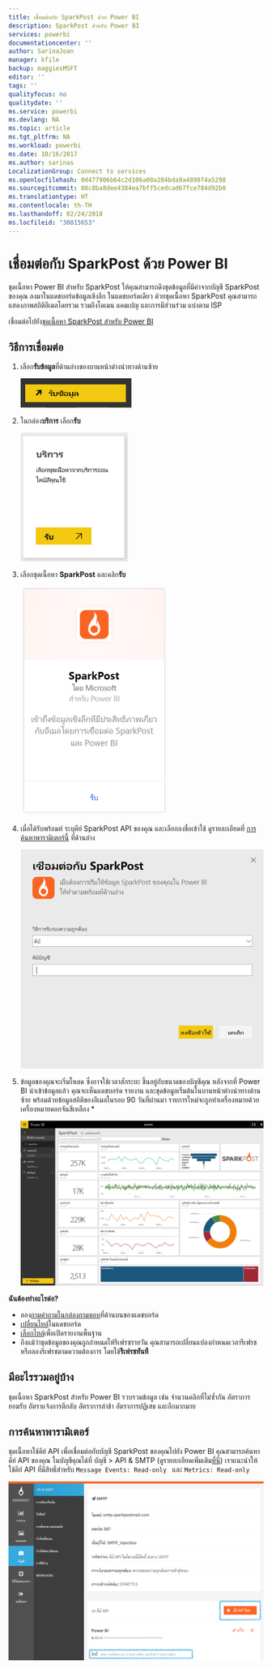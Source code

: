 ```yaml
---
title: เชื่อมต่อกับ SparkPost ด้วย Power BI
description: SparkPost สำหรับ Power BI
services: powerbi
documentationcenter: ''
author: SarinaJoan
manager: kfile
backup: maggiesMSFT
editor: ''
tags: ''
qualityfocus: no
qualitydate: ''
ms.service: powerbi
ms.devlang: NA
ms.topic: article
ms.tgt_pltfrm: NA
ms.workload: powerbi
ms.date: 10/16/2017
ms.author: sarinas
LocalizationGroup: Connect to services
ms.openlocfilehash: 0d477906b64c2d106a08a284bda9a4898f4a5298
ms.sourcegitcommit: 88c8ba8dee4384ea7bff5cedcad67fce784d92b0
ms.translationtype: HT
ms.contentlocale: th-TH
ms.lasthandoff: 02/24/2018
ms.locfileid: "30815653"
---
```

# <a name="connect-to-sparkpost-with-power-bi"></a>เชื่อมต่อกับ SparkPost ด้วย Power BI
ชุดเนื้อหา Power BI สำหรับ SparkPost ให้คุณสามารถดึงชุดข้อมูลที่มีค่าจากบัญชี SparkPost ของคุณ ลงมาในแดชบอร์ดข้อมูลเชิงลึก ในแดชบอร์ดเดียว ด้วยชุดเนื้อหา SparkPost คุณสามารถแสดงภาพสถิติอีเมลโดยรวม รวมถึงโดเมน แคมเปญ และการมีส่วนร่วม แบ่งตาม ISP

เชื่อมต่อไปยัง[ชุดเนื้อหา SparkPost สำหรับ Power BI](https://app.powerbi.com/getdata/services/spark-post)

## <a name="how-to-connect"></a>วิธีการเชื่อมต่อ
1. เลือก**รับข้อมูล**ที่ด้านล่างของบานหน้าต่างนำทางด้านซ้าย
   
   ![](media/service-connect-to-sparkpost/getdata.png)
2. ในกล่อง**บริการ** เลือก**รับ**
   
   ![](media/service-connect-to-sparkpost/services.png)
3. เลือกชุดเนื้อหา **SparkPost** และคลิก**รับ** 
   
   ![](media/service-connect-to-sparkpost/sparkpost.png)
4. เมื่อได้รับพร้อมท์ ระบุคีย์ SparkPost API ของคุณ และเลือกลงชื่อเข้าใช้ ดูรายละเอียดที่ [การค้นหาพารามิเตอร์นี้](#FindingParams) ที่ด้านล่าง
   
   ![](media/service-connect-to-sparkpost/creds.png)
5. ข้อมูลของคุณจะเริ่มโหลด ซึ่งอาจใช้เวลาสักระยะ ขึ้นอยู่กับขนาดของบัญชีคุณ หลังจากที่ Power BI นำเข้าข้อมูลแล้ว คุณจะเห็นแดชบอร์ด รายงาน และชุดข้อมูลเริ่มต้นในบานหน้าต่างนำทางด้านซ้าย พร้อมด้วยข้อมูลสถิติของอีเมลในรอบ 90 วันที่ผ่านมา รายการใหม่จะถูกทำเครื่องหมายด้วย เครื่องหมายดอกจันสีเหลือง \*
   
   ![](media/service-connect-to-sparkpost/dashboard.png)

**ฉันต้องทำอะไรต่อ?**

* ลอง[ถามคำถามในกล่องถามตอบ](power-bi-q-and-a.md)ที่ด้านบนของแดชบอร์ด
* [เปลี่ยนไทล์](service-dashboard-edit-tile.md)ในแดชบอร์ด
* [เลือกไทล์](service-dashboard-tiles.md)เพื่อเปิดรายงานพื้นฐาน
* ถึงแม้ว่าชุดข้อมูลของคุณถูกกำหนดให้รีเฟรซรายวัน คุณสามารถเปลี่ยนแปลงกำหนดเวลารีเฟรช หรือลองรีเฟรชตามความต้องการ โดยใช้**รีเฟรชทันที**

## <a name="whats-included"></a>มีอะไรรวมอยู่บ้าง
ชุดเนื้อหา SparkPost สำหรับ Power BI รวบรวมข้อมูล เช่น จำนวนคลิกที่ไม่ซ้ำกัน อัตราการยอมรับ อัตราแจ้งการตีกลับ อัตราการล่าช้า อัตราการปฏิเสธ และอีกมากมาย

<a name="FindingParams"></a>

## <a name="finding-parameters"></a>การค้นหาพารามิเตอร์
ชุดเนื้อหาใช้คีย์ API เพื่อเชื่อมต่อกับบัญชี SparkPost ของคุณไปยัง Power BI คุณสามารถค้นหาคีย์ API ของคุณ ในบัญชีคุณได้ที่ บัญชี \> API & SMTP (ดูรายละเอียดเพิ่มเติม[ที่นี่](https://support.sparkpost.com/customer/portal/articles/1933377-create-api-keys)) เราแนะนำให้ใช้คีย์ API ที่มีสิทธิ์สำหรับ `Message Events: Read-only ` และ `Metrics: Read-only`

![](media/service-connect-to-sparkpost/sparkpost1.png)

